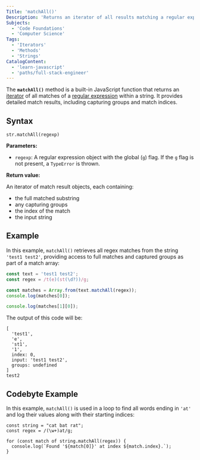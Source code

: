 ```yaml
---
Title: 'matchAll()'
Description: 'Returns an iterator of all results matching a regular expression in a string, including capturing groups.'
Subjects:
  - 'Code Foundations'
  - 'Computer Science'
Tags:
  - 'Iterators'
  - 'Methods'
  - 'Strings'
CatalogContent:
  - 'learn-javascript'
  - 'paths/full-stack-engineer'
---
```


The **`matchAll()`** method is a built-in JavaScript function that returns an [iterator](https://www.codecademy.com/resources/docs/javascript/iterators) of all matches of a [regular expression](https://www.codecademy.com/resources/docs/general/regular-expressions) within a string. It provides detailed match results, including capturing groups and match indices.

## Syntax

```pseudo
str.matchAll(regexp)
```

**Parameters:**

- `regexp`: A regular expression object with the global (`g`) flag. If the `g` flag is not present, a `TypeError` is thrown.

**Return value:**

An iterator of match result objects, each containing:

- the full matched substring
- any capturing groups
- the index of the match
- the input string

## Example

In this example, `matchAll()` retrieves all regex matches from the string `'test1 test2'`, providing access to full matches and captured groups as part of a match array:

```js
const text = 'test1 test2';
const regex = /t(e)(st(\d?))/g;

const matches = Array.from(text.matchAll(regex));
console.log(matches[0]);

console.log(matches[1][0]);
```

The output of this code will be:

```shell
[
  'test1',
  'e',
  'st1',
  '1',
  index: 0,
  input: 'test1 test2',
  groups: undefined
]
test2
```

## Codebyte Example

In this example, `matchAll()` is used in a loop to find all words ending in `'at'` and log their values along with their starting indices:

```codebyte/javascript
const string = "cat bat rat";
const regex = /(\w+)at/g;

for (const match of string.matchAll(regex)) {
  console.log(`Found '${match[0]}' at index ${match.index}.`);
}
```
